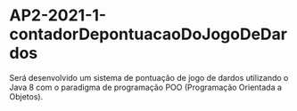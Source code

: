 # AP2-2021-1-contadorDepontuacaoDoJogoDeDardos
Será desenvolvido um sistema de pontuação de jogo de dardos utilizando o Java 8 com o paradigma de programação POO (Programação Orientada a Objetos). 
